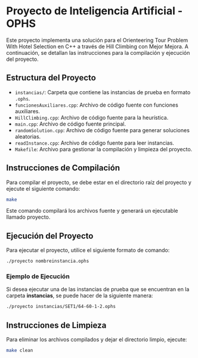 # Proyecto de Inteligencia Artificial - OPHS

Este proyecto implementa una solución para el Orienteering Tour Problem With Hotel Selection en C++ a través de Hill Climbing con Mejor Mejora. A continuación, se detallan las instrucciones para la compilación y ejecución del proyecto.

## Estructura del Proyecto

- `instancias/`: Carpeta que contiene las instancias de prueba en formato `.ophs`.
- `funcionesAuxiliares.cpp`: Archivo de código fuente con funciones auxiliares.
- `HillClimbing.cpp`: Archivo de código fuente para la heurística.
- `main.cpp`: Archivo de código fuente principal.
- `randomSolution.cpp`: Archivo de código fuente para generar soluciones aleatorias.
- `readInstance.cpp`: Archivo de código fuente para leer instancias.
- `Makefile`: Archivo para gestionar la compilación y limpieza del proyecto.

## Instrucciones de Compilación
Para compilar el proyecto, se debe estar en el directorio raíz del proyecto y ejecute el siguiente comando:
```sh
make
```
Este comando compilará los archivos fuente y generará un ejecutable llamado proyecto.

## Ejecución del Proyecto
Para ejecutar el proyecto, utilice el siguiente formato de comando:
```sh
./proyecto nombreinstancia.ophs
```
### Ejemplo de Ejecución
Si desea ejecutar una de las instancias de prueba que se encuentran en la carpeta **instancias**, se puede hacer de la siguiente manera:
```sh
./proyecto instancias/SET1/64-60-1-2.ophs
```
## Instrucciones de Limpieza
Para eliminar los archivos compilados y dejar el directorio limpio, ejecute:
```sh
make clean
```
